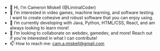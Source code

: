 - 👋 Hi, I’m Cameron Miskell (@LiminalCoder)
- 👀 I’m interested in video games, machine learning, and software testing. I want to create cohesive and robust software that you can enjoy using.
- 🌱 I’m currently developing with Java, Python, HTML/CSS, React, and am always looking to learn more!
- 💞️ I’m looking to collaborate on webdev, gamedev, and more! Reach out if you're interested in what I can contribute!
- 📫 How to reach me: cam.a.miskell@gmail.com

<!---
LiminalCoder/LiminalCoder is a ✨ special ✨ repository because its `README.md` (this file) appears on your GitHub profile.
You can click the Preview link to take a look at your changes.
--->
